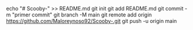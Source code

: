 echo "# Scooby-" >> README.md 
git init 
git add README.md 
git commit -m "primer commit" 
git branch -M main 
git remote add origin https://github.com/Maloreynoso92/Scooby-.git
 git push -u origin main
